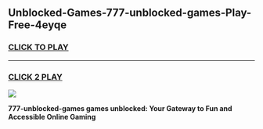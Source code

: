 
## Unblocked-Games-777-unblocked-games-Play-Free-4eyqe
<h3>
<a href="https://premium76.site?title=777-unblocked-games&ref=09A">CLICK TO PLAY</a></h3>
<hr>

<h3>
<a href="https://premium76.site?title=777-unblocked-games&ref=09A">CLICK 2 PLAY</a>
  
</h3>

<a href="https://premium76.site?title=777-unblocked-games&ref=09A"><img src="https://clearcache.store/games.png"></a>


**777-unblocked-games games unblocked: Your Gateway to Fun and Accessible Online Gaming**
